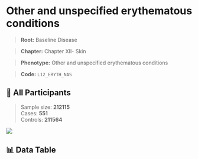 # Other and unspecified erythematous conditions

> **Root:** Baseline Disease  

> **Chapter:** Chapter XII- Skin  

> **Phenotype:** Other and unspecified erythematous conditions  

> **Code:** `L12_ERYTH_NAS`

## 🧪 All Participants  
> Sample size: **212115**  
> Cases: **551**  
> Controls: **211564**
<img src="/Sensitive/Figures/ALL/Incidence/L12_ERYTH_NAS.png"/>

## 📊 Data Table
<CsvTableMRF src="/Sensitive/Data/ALL/Incidence/COX_L12_ERYTH_NAS.csv"/>

